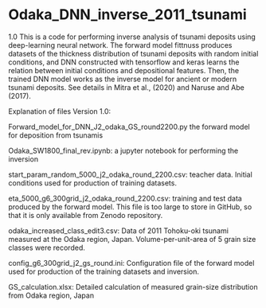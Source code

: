 # Odaka_DNN_inverse_2011_tsunami
1.0
This is a code for performing inverse analysis of tsunami deposits using deep-learning neural network. The forward model fittnuss produces datasets of the thickness distribution of tsunami deposits with random initial conditions, and DNN constructed with tensorflow and keras learns the relation between initial conditions and depositional features. Then, the trained DNN model works as the inverse model for ancient or modern tsunami deposits. See details in Mitra et al., (2020) and Naruse and Abe (2017).  

Explanation of files Version 1.0:

Forward_model_for_DNN_J2_odaka_GS_round2200.py the forward model for deposition from tsunamis

Odaka_SW1800_final_rev.ipynb: a jupyter notebook for performing the inversion

start_param_random_5000_j2_odaka_round_2200.csv: teacher data. Initial conditions used for production of training datasets.

eta_5000_g6_300grid_j2_odaka_round_2200.csv: training and test data produced by the forward model. This file is too large to store in GitHub, so that it is only available from Zenodo repository.

odaka_increased_class_edit3.csv: Data of 2011 Tohoku-oki tsunami measured at the Odaka region, Japan. Volume-per-unit-area of 5 grain size classes were recorded.

config_g6_300grid_j2_gs_round.ini: Configuration file of the forward model used for production of the training datasets and inversion.

GS_calculation.xlsx: Detailed calculation of measured grain-size distribution from Odaka region, Japan
